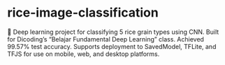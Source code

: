 # rice-image-classification
📸 Deep learning project for classifying 5 rice grain types using CNN. Built for Dicoding’s “Belajar Fundamental Deep Learning” class. Achieved 99.57% test accuracy. Supports deployment to SavedModel, TFLite, and TFJS for use on mobile, web, and desktop platforms.
